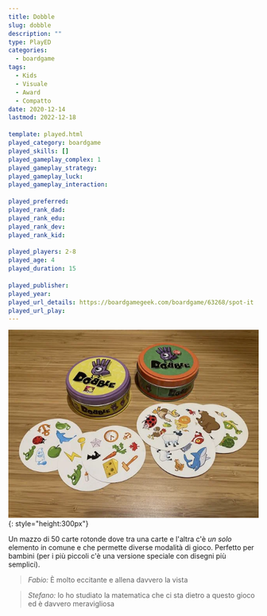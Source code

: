 ```yaml
---
title: Dobble
slug: dobble
description: ""
type: PlayED
categories:
  - boardgame
tags:
  - Kids
  - Visuale
  - Award
  - Compatto
date: 2020-12-14
lastmod: 2022-12-18

template: played.html
played_category: boardgame
played_skills: []
played_gameplay_complex: 1
played_gameplay_strategy: 
played_gameplay_luck: 
played_gameplay_interaction: 

played_preferred: 
played_rank_dad: 
played_rank_edu: 
played_rank_dev: 
played_rank_kid: 

played_players: 2-8
played_age: 4
played_duration: 15

played_publisher: 
played_year: 
played_url_details: https://boardgamegeek.com/boardgame/63268/spot-it
played_url_play: 
---
```


![](img/dobble.webp){: style="height:300px"}

Un mazzo di 50 carte rotonde dove tra una carte e l'altra c'è *un solo* elemento in comune e che permette diverse modalità di gioco. Perfetto per bambini (per i più piccoli c'è una versione speciale con disegni più semplici).  

> *Fabio:*
> È molto eccitante e allena davvero la vista

> *Stefano:*
> Io ho studiato la matematica che ci sta dietro a questo gioco ed è davvero meravigliosa


